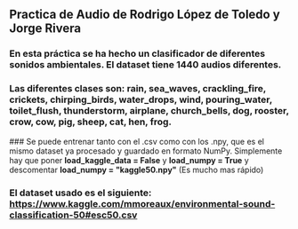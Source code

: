 ## Practica de Audio de Rodrigo López de Toledo y Jorge Rivera

### En esta práctica se ha hecho un clasificador de diferentes sonidos ambientales. El dataset tiene 1440 audios diferentes. 

### Las diferentes clases son: rain, sea_waves, crackling_fire, crickets, chirping_birds, water_drops, wind, pouring_water, toilet_flush, thunderstorm, airplane, church_bells, dog, rooster, crow, cow, pig, sheep, cat, hen, frog.

### Se puede entrenar tanto con el .csv como con los .npy, que es el mismo dataset ya procesado y guardado en formato NumPy. Simplemente hay que poner **load_kaggle_data = False** y **load_numpy = True** y descomentar **load_numpy = "kaggle50.npy"** (Es mucho mas rápido)

### El dataset usado es el siguiente: https://www.kaggle.com/mmoreaux/environmental-sound-classification-50#esc50.csv
